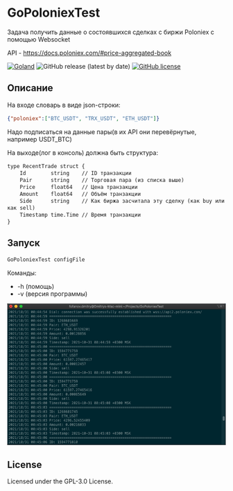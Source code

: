 GoPoloniexTest
==========

Задача получить данные о состоявшихся сделках с биржи Poloniex с помощью Websocket

API - https://docs.poloniex.com/#price-aggregated-book

[<img alt="Goland" src="https://img.shields.io/badge/Go-00ADD8?style=float&logo=go&logoColor=white" />](https://golang.org/)
![GitHub release (latest by date)](https://img.shields.io/github/v/release/DFofanov/ConvJudgesToCSV)
[![GitHub license](https://img.shields.io/github/license/DFofanov/ConvJudgesToCSV)](https://github.com/DFofanov/ConvJudgesToCSV/blob/main/LICENSE)

## Описание
На входе словарь в виде json-строки:
~~~json 
{"poloniex":["BTC_USDT", "TRX_USDT", "ETH_USDT"]}
~~~
Надо подписаться на данные пары(в их API они перевёрнутые, например USDT_BTC)

На выходе(лог в консоль) должна быть структура:
~~~text
type RecentTrade struct {
    Id        string    // ID транзакции
    Pair      string    // Торговая пара (из списка выше)
    Price     float64   // Цена транзакции
    Amount    float64   // Объём транзакции
    Side      string    // Как биржа засчитала эту сделку (как buy или как sell)
    Timestamp time.Time // Время транзакции
}
~~~

## Запуск
~~~cmd
GoPoloniexTest configFile
~~~

Команды:
* -h (помощь)
* -v (версия программы)

![image](https://github.com/DFofanov/GoPoloniexTest/blob/main/img/output.png?raw=true)

## License
Licensed under the GPL-3.0 License.